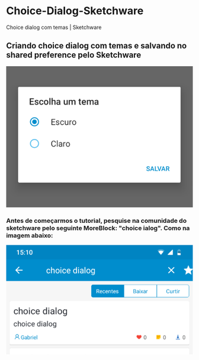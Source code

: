 # Choice-Dialog-Sketchware
Choice dialog com temas | Sketchware
## Criando choice dialog com temas e salvando no shared preference pelo Sketchware
![Print 1](https://github.com/Gabriel-True/Choice-Dialog-Sketchware/blob/main/Screenshot_20201026-172716.png)

### Antes de começarmos o tutorial, pesquise na comunidade do sketchware pelo seguinte MoreBlock: "choice ialog". Como na imagem abaixo:
![Print 2](https://github.com/Gabriel-True/Choice-Dialog-Sketchware/blob/main/Screenshot_20201026-151025.png)
